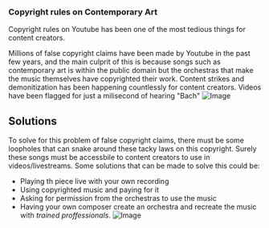### Copyright rules on Contemporary Art
Copyright rules on Youtube has been one of the most tedious things for content creators.

Millions of false copyright claims have been made by Youtube in the past few years, and the main culprit of this is because songs such as contemporary art is within the public domain but the orchestras that make the music themselves have copyrighted their work.
Content strikes and demonitization has been happening countlessly for content creators. Videos have been flagged for just a milisecond of hearing "Bach"
![Image]([https://upload.wikimedia.org/wikipedia/commons/thumb/3/39/MITO_Orchestra_Sinfonica_RAI.jpg/800px-MITO_Orchestra_Sinfonica_RAI.jpg?20100822173416](https://upload.wikimedia.org/wikipedia/commons/5/5a/Youtube_copyright_claim.png))

## Solutions
To solve for this problem of false copyright claims, there must be some loopholes that can snake around these tacky laws on this copyright. Surely these songs must be accessbile to content creators to use in videos/livestreams. 
Some solutions that can be made to solve this could be:
- Playing th piece live with your own recording
- Using copyrighted music and paying for it
- Asking for permission from the orchestras to use the music
- Having your own composer create an orchestra and recreate the music with _trained proffessionals_.
![Image](https://upload.wikimedia.org/wikipedia/commons/thumb/3/39/MITO_Orchestra_Sinfonica_RAI.jpg/800px-MITO_Orchestra_Sinfonica_RAI.jpg?20100822173416)
